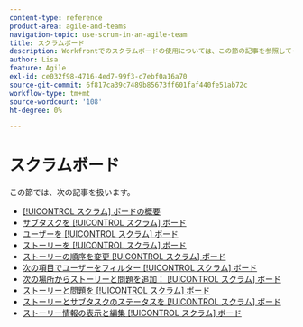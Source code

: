 ```yaml
---
content-type: reference
product-area: agile-and-teams
navigation-topic: use-scrum-in-an-agile-team
title: スクラムボード
description: Workfrontでのスクラムボードの使用については、この節の記事を参照してください。
author: Lisa
feature: Agile
exl-id: ce032f98-4716-4ed7-99f3-c7ebf0a16a70
source-git-commit: 6f817ca39c7489b85673ff601faf440fe51ab72c
workflow-type: tm+mt
source-wordcount: '108'
ht-degree: 0%

---
```


# スクラムボード

この節では、次の記事を扱います。

* [[!UICONTROL スクラム] ボードの概要](../../../agile/use-scrum-in-an-agile-team/scrum-board/scrum-board-overview.md)
* [サブタスクを [!UICONTROL スクラム] ボード](../../../agile/use-scrum-in-an-agile-team/scrum-board/add-a-subtask-to-an-existing-story-scrum.md)
* [ユーザーを [!UICONTROL スクラム] ボード](../../../agile/use-scrum-in-an-agile-team/scrum-board/assign-users-to-a-story-scrum.md)
* [ストーリーを [!UICONTROL スクラム] ボード](../../../agile/use-scrum-in-an-agile-team/scrum-board/categorize-stories-by-color.md)
* [ストーリーの順序を変更 [!UICONTROL スクラム] ボード](../../../agile/use-scrum-in-an-agile-team/scrum-board/change-order-of-stories.md)
* [次の項目でユーザーをフィルター [!UICONTROL スクラム] ボード](../../../agile/use-scrum-in-an-agile-team/scrum-board/filter-by-user-scrum-board.md)
* [次の場所からストーリーと問題を追加： [!UICONTROL スクラム] ボード](../../../agile/use-scrum-in-an-agile-team/scrum-board/add-story-from-scrum-board.md)
* [ストーリーと問題を [!UICONTROL スクラム] ボード](../../../agile/use-scrum-in-an-agile-team/scrum-board/manage-scrum-board.md)
* [ストーリーとサブタスクのステータスを [!UICONTROL スクラム] ボード](../../../agile/use-scrum-in-an-agile-team/scrum-board/update-status-of-stories-and-subtasks.md)
* [ストーリー情報の表示と編集 [!UICONTROL スクラム] ボード](../../../agile/use-scrum-in-an-agile-team/scrum-board/view-and-edit-story-info.md)
